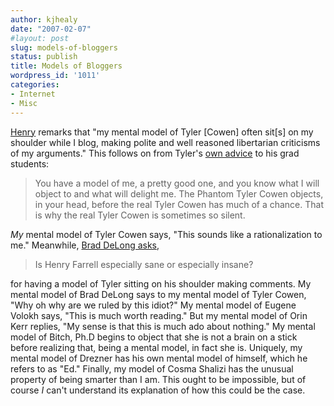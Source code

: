 ```yaml
---
author: kjhealy
date: "2007-02-07"
#layout: post
slug: models-of-bloggers
status: publish
title: Models of Bloggers
wordpress_id: '1011'
categories:
- Internet
- Misc
---
```


[Henry](http://crookedtimber.org/2007/02/07/ip-law-and-bird-flu/) remarks that "my mental model of Tyler [Cowen] often sit[s] on my shoulder while I blog, making polite and well reasoned libertarian criticisms of my arguments." This follows on from Tyler's [own advice](http://www.marginalrevolution.com/marginalrevolution/2006/09/the_phantom_me.html) to his grad students:

> You have a model of me, a pretty good one, and you know what I will object to and what will delight me. The Phantom Tyler Cowen objects, in your head, before the real Tyler Cowen has much of a chance. That is why the real Tyler Cowen is sometimes so silent.

*My* mental model of Tyler Cowen says, "This sounds like a rationalization to me." Meanwhile, [Brad DeLong asks](http://delong.typepad.com/sdj/2007/02/is_henry_farrel.html),

> Is Henry Farrell especially sane or especially insane?

for having a model of Tyler sitting on his shoulder making comments. My mental model of Brad DeLong says to my mental model of Tyler Cowen, "Why oh why are we ruled by this idiot?" My mental model of Eugene Volokh says, "This is much worth reading." But my mental model of Orin Kerr replies, "My sense is that this is much ado about nothing." My mental model of Bitch, Ph.D begins to object that she is not a brain on a stick before realizing that, being a mental model, in fact she is. Uniquely, my mental model of Drezner has his own mental model of himself, which he refers to as "Ed." Finally, my model of Cosma Shalizi has the unusual property of being smarter than I am. This ought to be impossible, but of course *I* can't understand its explanation of how this could be the case.
